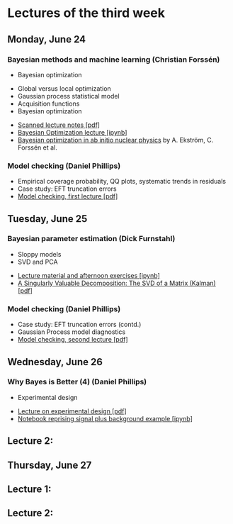 # Lectures of the third week

## Monday, June 24

### Bayesian methods and machine learning (Christian Forss&eacute;n)
* Bayesian optimization 
- Global versus local optimization
- Gaussian process statistical model
- Acquisition functions
- Bayesian optimization
* [Scanned lecture notes [pdf]](https://github.com/NuclearTalent/Bayes2019/blob/master/topics/bayesian-methods-and-machine-learning/Lecture_M3a_cf.pdf)
* [Bayesian Optimization lecture [ipynb]](https://github.com/NuclearTalent/Bayes2019/blob/master/topics/bayesian-methods-and-machine-learning/BayesOpt.ipynb)
* [Bayesian optimization in ab initio nuclear physics](https://iopscience.iop.org/article/10.1088/1361-6471/ab2b14) by A. Ekström, C. Forssén et al.


### Model checking (Daniel Phillips)
- Empirical coverage probability, QQ plots, systematic trends in residuals
- Case study: EFT truncation errors 
- [Model checking, first lecture [pdf]](https://github.com/NuclearTalent/Bayes2019/blob/master/topics/model-checking/TALENT_M3b.pdf)




## Tuesday, June 25

### Bayesian parameter estimation (Dick Furnstahl)
- Sloppy models
- SVD and PCA
* [Lecture material and afternoon exercises [ipynb]](https://github.com/NuclearTalent/Bayes2019/blob/master/topics/bayesian-parameter-estimation/linear_algebra_games_I.ipynb)
* [A Singularly Valuable Decomposition: The SVD of a Matrix (Kalman) [pdf]](https://github.com/NuclearTalent/Bayes2019/blob/master/topics/bayesian-parameter-estimation/SVD-Dan-Kalman.pdf)



### Model checking (Daniel Phillips)
- Case study: EFT truncation errors (contd.)
- Gaussian Process model diagnostics
- [Model checking, second lecture [pdf]](https://github.com/NuclearTalent/Bayes2019/blob/master/topics/model-checking/TALENT_T3b.pdf)



## Wednesday, June 26

### Why Bayes is Better (4) (Daniel Phillips)
- Experimental design
* [Lecture on experimental design [pdf]](https://github.com/NuclearTalent/Bayes2019/blob/master/topics/why-bayes-is-better/TALENT_W3b.pdf)
* [Notebook reprising signal plus background example [ipynb]](https://github.com/NuclearTalent/Bayes2019/blob/master/topics/why-bayes-is-better/experimental-design.ipynb)


## Lecture 2:




## Thursday, June 27

## Lecture 1: 

## Lecture 2:

